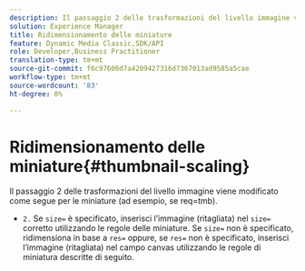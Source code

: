 ```yaml
---
description: Il passaggio 2 delle trasformazioni del livello immagine viene modificato come segue per le miniature (ad esempio, se req=tmb).
solution: Experience Manager
title: Ridimensionamento delle miniature
feature: Dynamic Media Classic,SDK/API
role: Developer,Business Practitioner
translation-type: tm+mt
source-git-commit: f6c97606d7a4209427316d7367013ad9585a5cae
workflow-type: tm+mt
source-wordcount: '83'
ht-degree: 0%

---
```



# Ridimensionamento delle miniature{#thumbnail-scaling}

Il passaggio 2 delle trasformazioni del livello immagine viene modificato come segue per le miniature (ad esempio, se req=tmb).

* `2.` Se  `size=` è specificato, inserisci l’immagine (ritagliata) nel  `size=` corretto utilizzando le regole delle miniature. Se `size=` non è specificato, ridimensiona in base a `res=` oppure, se `res=` non è specificato, inserisci l’immagine (ritagliata) nel campo canvas utilizzando le regole di miniatura descritte di seguito.

